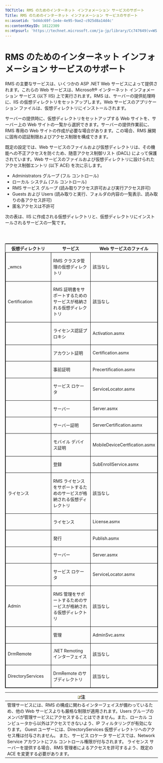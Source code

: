 ```yaml
---
TOCTitle: RMS のためのインターネット インフォメーション サービスのサポート
Title: RMS のためのインターネット インフォメーション サービスのサポート
ms:assetid: 'bd4dc69f-1e4e-4e95-9ae2-c925d8a14d4c'
ms:contentKeyID: 18122309
ms:mtpsurl: 'https://technet.microsoft.com/ja-jp/library/Cc747649(v=WS.10)'
---
```


RMS のためのインターネット インフォメーション サービスのサポート
================================================================

RMS の主要なサービスは、いくつかの ASP .NET Web サービスによって提供されます。これらの Web サービスは、Microsoft® インターネット インフォメーション サービス (以下 IIS) 上で実行されます。RMS は、サーバーの提供処理時に、IIS の仮想ディレクトリをセットアップします。Web サービスのアプリケーション ファイルは、仮想ディレクトリにインストールされます。

サーバーの提供時に、仮想ディレクトリをセットアップする Web サイトを、サーバー上の Web サイトの一覧から選択できます。サーバーの提供作業前に、RMS 専用の Web サイトの作成が必要な場合があります。この場合、RMS 展開に固有の認証制限およびアクセス制限を構成できます。

既定の設定では、Web サービスのファイルおよび仮想ディレクトリは、その機能への不正アクセスを防ぐため、随意アクセス制御リスト (DACL) によって保護されています。Web サービスのファイルおよび仮想ディレクトリに設けられたアクセス制御エントリ (以下 ACE) を次に示します。

-   Administrators グループ (フル コントロール)
-   ローカル システム (フル コントロール)
-   RMS サービス グループ (読み取りアクセス許可および実行アクセス許可)
-   Guests および Users (読み取りと実行、フォルダの内容の一覧表示、読み取りの各アクセス許可)
-   匿名アクセスは不許可

次の表は、IIS に作成される仮想ディレクトリと、仮想ディレクトリにインストールされるサービスの一覧です。

###  

<p> </p>
<table style="border:1px solid black;">
<colgroup>
<col width="33%" />
<col width="33%" />
<col width="33%" />
</colgroup>
<thead>
<tr class="header">
<th>仮想ディレクトリ</th>
<th>サービス</th>
<th>Web サービスのファイル</th>
</tr>
</thead>
<tbody>
<tr class="odd">
<td style="border:1px solid black;"><p>_wmcs</p></td>
<td style="border:1px solid black;"><p>RMS クラスタ管理の仮想ディレクトリ</p></td>
<td style="border:1px solid black;"><p>該当なし</p></td>
</tr>  
<tr class="even">
<td style="border:1px solid black;"><p>Certification</p></td>
<td style="border:1px solid black;"><p>RMS 証明書をサポートするためのサービスが格納される仮想ディレクトリ</p></td>
<td style="border:1px solid black;"><p>該当なし</p></td>
</tr>  
<tr class="odd">
<td style="border:1px solid black;"><p> </p></td>
<td style="border:1px solid black;"><p>ライセンス認証プロキシ</p></td>
<td style="border:1px solid black;"><p>Activation.asmx</p></td>
</tr>  
<tr class="even">
<td style="border:1px solid black;"><p> </p></td>
<td style="border:1px solid black;"><p>アカウント証明</p></td>
<td style="border:1px solid black;"><p>Certification.asmx</p></td>
</tr>  
<tr class="odd">
<td style="border:1px solid black;"><p> </p></td>
<td style="border:1px solid black;"><p>事前証明</p></td>
<td style="border:1px solid black;"><p>Precertification.asmx</p></td>
</tr>  
<tr class="even">
<td style="border:1px solid black;"><p> </p></td>
<td style="border:1px solid black;"><p>サービス ロケータ</p></td>
<td style="border:1px solid black;"><p>ServiceLocator.asmx</p></td>
</tr>  
<tr class="odd">
<td style="border:1px solid black;"><p> </p></td>
<td style="border:1px solid black;"><p>サーバー</p></td>
<td style="border:1px solid black;"><p>Server.asmx</p></td>
</tr>  
<tr class="even">
<td style="border:1px solid black;"><p> </p></td>
<td style="border:1px solid black;"><p>サーバー証明</p></td>
<td style="border:1px solid black;"><p>ServerCertification.asmx</p></td>
</tr>  
<tr class="odd">
<td style="border:1px solid black;"><p> </p></td>
<td style="border:1px solid black;"><p>モバイル デバイス証明</p></td>
<td style="border:1px solid black;"><p>MobileDeviceCertfication.asmx</p></td>
</tr>  
<tr class="even">
<td style="border:1px solid black;"><p> </p></td>
<td style="border:1px solid black;"><p>登録</p></td>
<td style="border:1px solid black;"><p>SubEnrollService.asmx</p></td>
</tr>  
<tr class="odd">
<td style="border:1px solid black;"><p>ライセンス</p></td>
<td style="border:1px solid black;"><p>RMS ライセンスをサポートするためのサービスが格納される仮想ディレクトリ</p></td>
<td style="border:1px solid black;"><p>該当なし</p></td>
</tr>  
<tr class="even">
<td style="border:1px solid black;"><p> </p></td>
<td style="border:1px solid black;"><p>ライセンス</p></td>
<td style="border:1px solid black;"><p>License.asmx</p></td>
</tr>  
<tr class="odd">
<td style="border:1px solid black;"><p> </p></td>
<td style="border:1px solid black;"><p>発行</p></td>
<td style="border:1px solid black;"><p>Publish.asmx</p></td>
</tr>  
<tr class="even">
<td style="border:1px solid black;"><p> </p></td>
<td style="border:1px solid black;"><p>サーバー</p></td>
<td style="border:1px solid black;"><p>Server.asmx</p></td>
</tr>  
<tr class="odd">
<td style="border:1px solid black;"><p> </p></td>
<td style="border:1px solid black;"><p>サービス ロケータ</p></td>
<td style="border:1px solid black;"><p>ServiceLocator.asmx</p></td>
</tr>  
<tr class="even">
<td style="border:1px solid black;"><p>Admin</p></td>
<td style="border:1px solid black;"><p>RMS 管理をサポートするためのサービスが格納される仮想ディレクトリ</p></td>
<td style="border:1px solid black;"><p>該当なし</p></td>
</tr>  
<tr class="odd">
<td style="border:1px solid black;"><p> </p></td>
<td style="border:1px solid black;"><p>管理</p></td>
<td style="border:1px solid black;"><p>AdminSvc.asmx</p></td>
</tr>  
<tr class="even">
<td style="border:1px solid black;"><p>DrmRemote</p></td>
<td style="border:1px solid black;"><p>.NET Remoting インターフェイス</p></td>
<td style="border:1px solid black;"><p>該当なし</p></td>
</tr>  
<tr class="odd">
<td style="border:1px solid black;"><p>DirectoryServices</p></td>
<td style="border:1px solid black;"><p>DrmRemote のサブディレクトリ</p></td>
<td style="border:1px solid black;"><p>該当なし</p></td>
</tr>  
</tbody>  
</table>
  
| ![](images/Cc747649.note(WS.10).gif)注                                                                                                                                                                                                                                                                                                                                                                                                                                                                                                                                         |  
|-------------------------------------------------------------------------------------------------------------------------------------------------------------------------------------------------------------------------------------------------------------------------------------------------------------------------------------------------------------------------------------------------------------------------------------------------------------------------------------------------------------------------------------------------------------------------------------------------------------|  
| 管理サービスには、RMS の構成に関わるインターフェイスが備わっているため、他の Web サービスよりも厳格な制限が適用されます。Users グループのメンバが管理サービスにアクセスすることはできません。また、ローカル コンピュータから以外はアクセスできないよう、IP フィルタリングが有効になります。 Guest ユーザーには、DirectoryServices 仮想ディレクトリへのアクセス権は付与されません。 また、サービス ロケータ サービスでは、Network Service アカウントにフル コントロール権限が付与されます。 ライセンス サーバーを提供する場合、RMS 管理者によるアクセスを許可するよう、既定の ACE を変更する必要があります。 |
